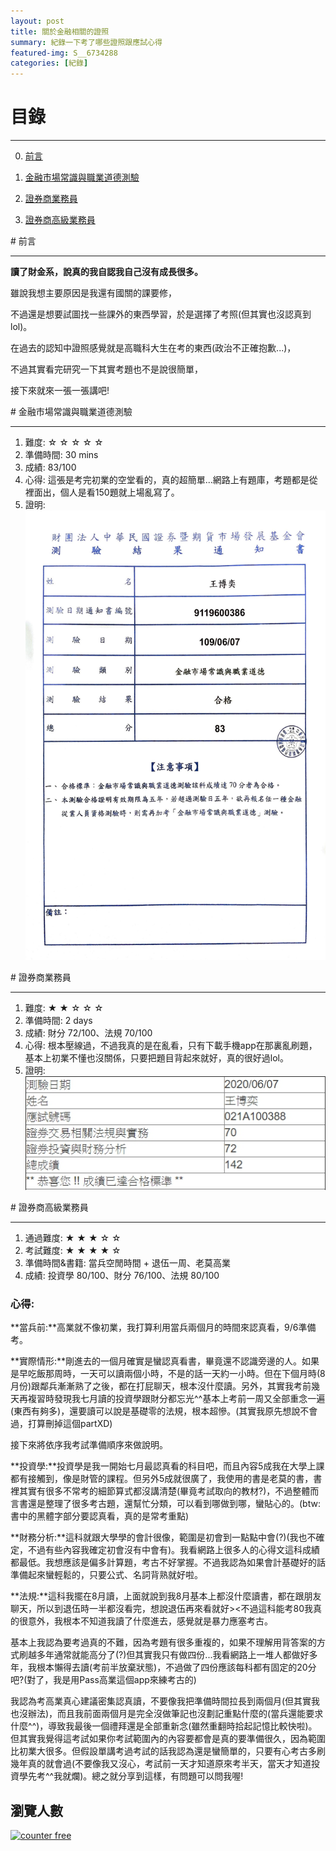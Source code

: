 ```yaml
---
layout: post
title: 關於金融相關的證照
summary: 紀錄一下考了哪些證照跟應試心得
featured-img: S__6734288
categories: [紀錄]
---
```


# 目錄

***

0. [前言](#前言)

1. [金融市場常識與職業道德測驗](#金融市場常識與職業道德測驗)

2. [證券商業務員](#證券商業務員)

3. [證券商高級業務員](#證券商高級業務員)


<a name="前言"/>
# 前言

***

**讀了財金系，說真的我自認我自己沒有成長很多。**

雖說我想主要原因是我還有國關的課要修，

不過還是想要試圖找一些課外的東西學習，於是選擇了考照(但其實也沒認真到lol)。

在過去的認知中證照感覺就是高職科大生在考的東西(政治不正確抱歉...)，

不過其實看完研究一下其實考題也不是說很簡單，

接下來就來一張一張講吧!

<a name="金融市場常識與職業道德測驗"/>
# 金融市場常識與職業道德測驗

***

1. 難度: ☆ ☆ ☆ ☆ ☆
2. 準備時間: 30 mins
3. 成績: 83/100
4. 心得: 這張是考完初業的空堂看的，真的超簡單...網路上有題庫，考題都是從裡面出，個人是看150題就上場亂寫了。
5. 證明:
![image](https://raw.githubusercontent.com/poi0905/blog/master/assets/img/posts/金融市場嘗試與職業道德.jpg)


<a name="證券商業務員"/>
# 證券商業務員

***

1. 難度: ★ ★ ☆ ☆ ☆
2. 準備時間: 2 days
3. 成績: 財分 72/100、法規 70/100
4. 心得: 根本壓線過，不過我真的是在亂看，只有下載手機app在那裏亂刷題，基本上初業不懂也沒關係，只要把題目背起來就好，真的很好過lol。
5. 證明:
![image](https://raw.githubusercontent.com/poi0905/blog/master/assets/img/posts/證券商業務員.jpg)

<a name="證券商高級業務員"/>
# 證券商高級業務員

***

1. 通過難度: ★ ★ ★ ☆ ☆
2. 考試難度: ★ ★ ★ ★ ☆
3. 準備時間&書籍: 當兵空閒時間 + 退伍一周、老莫高業
4. 成績: 投資學 80/100、財分 76/100、法規 80/100

### 心得: 

**當兵前:**高業就不像初業，我打算利用當兵兩個月的時間來認真看，9/6準備考。

**實際情形:**剛進去的一個月確實是蠻認真看書，畢竟還不認識旁邊的人。如果是早吃飯那周時，一天可以讀兩個小時，不是的話一天約一小時。但在下個月時(8月份)跟鄰兵漸漸熟了之後，都在打屁聊天，根本沒什麼讀。另外，其實我考前幾天再複習時發現我七月讀的投資學跟財分都忘光^^基本上考前一周又全部重念一遍(東西有夠多)，還要讀可以說是基礎零的法規，根本超慘。(其實我原先想說不會過，打算刪掉這個partXD)

接下來將依序我考試準備順序來做說明。

**投資學:**投資學是我一開始七月最認真看的科目吧，而且內容5成我在大學上課都有接觸到，像是財管的課程。但另外5成就很廣了，我使用的書是老莫的書，書裡其實有很多不常考的細節算式都沒講清楚(畢竟考試取向的教材?)，不過整體而言書還是整理了很多考古題，還幫忙分類，可以看到哪做到哪，蠻貼心的。(btw:書中的黑體字部分要認真看，真的是常考重點)

**財務分析:**這科就跟大學學的會計很像，範圍是初會到一點點中會(?)(我也不確定，不過有些內容我確定初會沒有中會有)。我看網路上很多人的心得文這科成績都最低。我想應該是偏多計算題，考古不好掌握。不過我認為如果會計基礎好的話準備起來蠻輕鬆的，只要公式、名詞背熟就好啦。

**法規:**這科我擺在8月讀，上面就說到我8月基本上都沒什麼讀書，都在跟朋友聊天，所以到退伍時一半都沒看完，想說退伍再來看就好><不過這科能考80我真的很意外，我根本不知道我讀了什麼進去，感覺就是暴力應塞考古。

基本上我認為要考過真的不難，因為考題有很多重複的，如果不理解用背答案的方式刷越多年通常就能高分了(?)但其實我只有做四份...我看網路上一堆人都做好多年，我根本懶得去讀(考前半放棄狀態)，不過做了四份應該每科都有固定的20分吧?(對了，我是用Pass高業這個app來練考古的)

我認為考高業真心建議密集認真讀，不要像我把準備時間拉長到兩個月(但其實我也沒辦法)，而且我前面兩個月是完全沒做筆記也沒劃記重點什麼的(當兵還能要求什麼^^)，導致我最後一個禮拜還是全部重新念(雖然重翻時拾起記憶比較快啦)。但其實我覺得這考試如果你考試範圍內的內容要都會是真的要準備很久，因為範圍比初業大很多。但假設單講考過考試的話我認為還是蠻簡單的，只要有心考古多刷幾年真的就會過(不要像我又沒心，考試前一天才知道原來考半天，當天才知道投資學先考^^我就爛)。總之就分享到這樣，有問題可以問我喔!

## 瀏覽人數
<!-- hitwebcounter Code START -->
<a href="https://www.hitwebcounter.com" target="_blank">
<img src="https://hitwebcounter.com/counter/counter.php?page=7548933&style=0006&nbdigits=5&type=page&initCount=0" title="Web Counter" Alt="counter free"   border="0" >
</a>                                      
